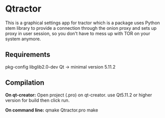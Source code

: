 # Qtractor

This is a graphical settings app for tractor which is a package uses Python stem library to provide a connection through the onion proxy and sets up proxy in user session, so you don't have to mess up with TOR on your system anymore.

## Requirements

pkg-config
libglib2.0-dev
Qt -> minimal version 5.11.2

## Compilation

**On qt-creator:**
Open project (.pro) on qt-creator.
use Qt5.11.2 or higher version for build
then click run.

**On command line:**
qmake Qtractor.pro
make 
